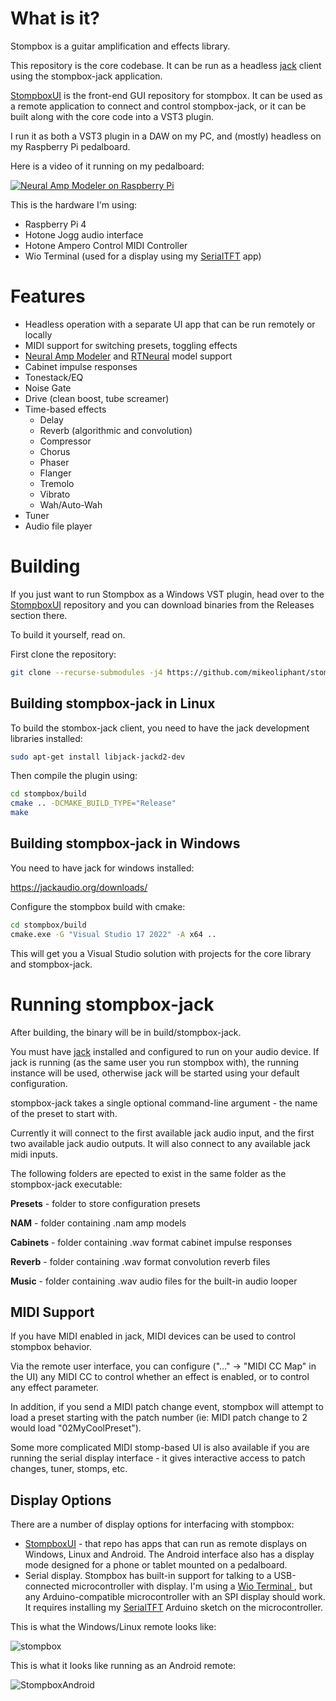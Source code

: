 # What is it?

Stompbox is a guitar amplification and effects library.

This repository is the core codebase. It can be run as a headless [jack](https://github.com/jackaudio) client using the stompbox-jack application. 

[StompboxUI](https://github.com/mikeoliphant/StompboxUI) is the front-end GUI repository for stompbox. It can be used as a remote application to connect and control stompbox-jack, or it can be built along with the core code into a VST3 plugin.

I run it as both a VST3 plugin in a DAW on my PC, and (mostly) headless on my Raspberry Pi pedalboard.

Here is a video of it running on my pedalboard:

[![Neural Amp Modeler on Raspberry Pi](https://img.youtube.com/vi/2I_bxxzQs2s/0.jpg)](https://www.youtube.com/watch?v=2I_bxxzQs2s)

This is the hardware I'm using:
- Raspberry Pi 4
- Hotone Jogg audio interface
- Hotone Ampero Control MIDI Controller
- Wio Terminal (used for a display using my [SerialTFT](https://github.com/mikeoliphant/SerialTFT) app)

# Features

* Headless operation with a separate UI app that can be run remotely or locally
* MIDI support for switching presets, toggling effects
* [Neural Amp Modeler](https://github.com/sdatkinson/neural-amp-modeler) and [RTNeural](https://github.com/jatinchowdhury18/RTNeural) model support
* Cabinet impulse responses
* Tonestack/EQ
* Noise Gate
* Drive (clean boost, tube screamer)
* Time-based effects
  - Delay  
  - Reverb (algorithmic and convolution)
  - Compressor
  - Chorus
  - Phaser
  - Flanger
  - Tremolo
  - Vibrato
  - Wah/Auto-Wah
* Tuner
* Audio file player

# Building

If you just want to run Stompbox as a Windows VST plugin, head over to the [StompboxUI](https://github.com/mikeoliphant/StompboxUI) repository and you can download binaries from the Releases section there.

To build it yourself, read on.

First clone the repository:
```bash
git clone --recurse-submodules -j4 https://github.com/mikeoliphant/stompbox
```

## Building stompbox-jack in Linux

To build the stombox-jack client, you need to have the jack development libraries installed:

```bash
sudo apt-get install libjack-jackd2-dev
```

Then compile the plugin using:

```bash
cd stompbox/build
cmake .. -DCMAKE_BUILD_TYPE="Release"
make
```

## Building stompbox-jack in Windows

You need to have jack for windows installed:

https://jackaudio.org/downloads/

Configure the stompbox build with cmake:

```bash
cd stompbox/build
cmake.exe -G "Visual Studio 17 2022" -A x64 ..
```

This will get you a Visual Studio solution with projects for the core library and stompbox-jack.

# Running stompbox-jack

After building, the binary will be in build/stompbox-jack.

You must have [jack](https://github.com/jackaudio) installed and configured to run on your audio device. If jack is running (as the same user you run stompbox with), the running instance will be used, otherwise jack will be started using your default configuration.

stompbox-jack takes a single optional command-line argument - the name of the preset to start with.

Currently it will connect to the first available jack audio input, and the first two available jack audio outputs. It will also connect to any available jack midi inputs.

The following folders are epected to exist in the same folder as the stompbox-jack executable:

**Presets** - folder to store configuration presets

**NAM** - folder containing .nam amp models

**Cabinets** - folder containing .wav format cabinet impulse responses

**Reverb** - folder containing .wav format convolution reverb files

**Music** - folder containing .wav audio files for the built-in audio looper

## MIDI Support

If you have MIDI enabled in jack, MIDI devices can be used to control stompbox behavior.

Via the remote user interface, you can configure ("..." -> "MIDI CC Map" in the UI) any MIDI CC to control whether an effect is enabled, or to control any effect parameter.

In addition, if you send a MIDI patch change event, stompbox will attempt to load a preset starting with the patch number (ie: MIDI patch change to 2 would load "02MyCoolPreset").

Some more complicated MIDI stomp-based UI is also available if you are running the serial display interface - it gives interactive access to patch changes, tuner, stomps, etc.

## Display Options

There are a number of display options for interfacing with stompbox:

- [StompboxUI](https://github.com/mikeoliphant/StompboxUI) - that repo has apps that can run as remote displays on Windows, Linux and Android. The Android interface also has a display mode designed for a phone or tablet mounted on a pedalboard.
- Serial display. Stompbox has built-in support for talking to a USB-connected microcontroller with display. I'm using a [Wio Terminal ](https://www.seeedstudio.com/Wio-Terminal-p-4509.html), but any Arduino-compatible microcontroller with an SPI display should work. It requires installing my [SerialTFT](https://github.com/mikeoliphant/SerialTFT) Arduino sketch on the microcontroller.

This is what the Windows/Linux remote looks like:

![stompbox](https://github.com/mikeoliphant/StompboxUI/assets/6710799/dd6e9349-ff0d-4437-af42-ef62f1096496)

This is what it looks like running as an Android remote:

![StompboxAndroid](https://github.com/mikeoliphant/StompboxUI/assets/6710799/3189e769-a28c-4e3b-8629-6846fb32de6c)
